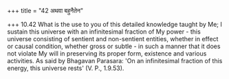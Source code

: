 +++
title = "42 अथवा बहुनैतेन"

+++
10.42 What is the use to you of this detailed knowledge taught by Me; I
sustain this universe with an infinitesimal fraction of My power - this
universe consisting of sentient and non-sentient entities, whether in
effect or causal condition, whether gross or subtle - in such a manner
that it does not violate My will in preserving its proper form,
existence and various activities. As said by Bhagavan Parasara: 'On an
infinitesimal fraction of this energy, this universe rests' (V. P.,
1.9.53).
